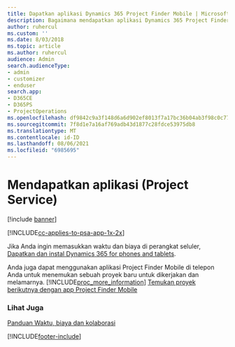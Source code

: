 ```yaml
---
title: Dapatkan aplikasi Dynamics 365 Project Finder Mobile | MicrosoftDocs
description: Bagaimana mendapatkan aplikasi Dynamics 365 Project Finder Mobile
author: ruhercul
ms.custom: ''
ms.date: 8/03/2018
ms.topic: article
ms.author: ruhercul
audience: Admin
search.audienceType:
- admin
- customizer
- enduser
search.app:
- D365CE
- D365PS
- ProjectOperations
ms.openlocfilehash: df9842c9a3f148d6a6d902ef8013f7a17bc36b04ab3f98c0c770b6509ea3e25e
ms.sourcegitcommit: 7f8d1e7a16af769adb43d1877c28fdce53975db8
ms.translationtype: MT
ms.contentlocale: id-ID
ms.lasthandoff: 08/06/2021
ms.locfileid: "6985695"
---
```

# <a name="get-the-apps-project-service"></a>Mendapatkan aplikasi (Project Service)

[!include [banner](../includes/psa-now-project-operations.md)]

[!INCLUDE[cc-applies-to-psa-app-1x-2x](../includes/cc-applies-to-psa-app-1x-2x.md)]

Jika Anda ingin memasukkan waktu dan biaya di perangkat seluler, [Dapatkan dan instal Dynamics 365 for phones and tablets](/dynamics365/mobile-app/dynamics-365-phones-tablets-users-guide).  
  
 Anda juga dapat menggunakan aplikasi Project Finder Mobile di telepon Anda untuk menemukan sebuah proyek baru untuk dikerjakan dan melamarnya. [!INCLUDE[proc_more_information](../includes/proc-more-information.md)] [Temukan proyek berikutnya dengan app Project Finder Mobile](../psa/find-next-project-finder-mobile-app.md) 
  
### <a name="see-also"></a>Lihat Juga  
 [Panduan Waktu, biaya dan kolaborasi](../psa/time-expense-collaboration-guide.md)


[!INCLUDE[footer-include](../includes/footer-banner.md)]